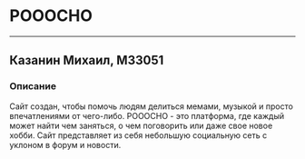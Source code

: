 # POOOCHO #
***
## Казанин Михаил, M33051 ##
### Описание ###
Сайт создан, чтобы помочь людям делиться мемами, музыкой и просто 
впечатлениями от чего-либо. POOOCHO - это платформа, где каждый может
найти чем заняться, о чем поговорить или даже свое новое хобби. Сайт 
представляет из себя небольшую социальную сеть с уклоном в форум и новости.
